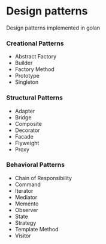 # Design patterns 

Design patterns implemented in golan

### Creational Patterns
- Abstract Factory 
- Builder 
- Factory Method 
- Prototype
- Singleton 

### Structural Patterns
- Adapter
- Bridge 
- Composite
- Decorator
- Facade 
- Flyweight  
- Proxy   

### Behavioral Patterns
- Chain of Responsibility
- Command 
- Iterator  
- Mediator  
- Memento   
- Observer    
- State     
- Strategy     
- Template Method     
- Visitor